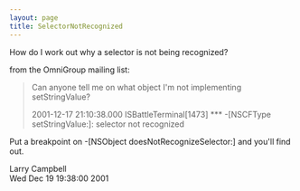 ```yaml
---
layout: page
title: SelectorNotRecognized
---
```


How do I work out why a selector is not being recognized?

from the OmniGroup mailing list:

> Can anyone tell me on what object I'm not implementing setStringValue?
>
> 2001-12-17 21:10:38.000 ISBattleTerminal[1473] *** -[NSCFType 
> setStringValue:]: selector not recognized

Put a breakpoint on -[NSObject doesNotRecognizeSelector:] and you'll 
find out.

Larry Campbell           
     Wed Dec 19 19:38:00 2001

